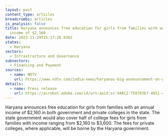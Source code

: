 ```yaml
---
layout: post
content_type: articles
breadcrumbs: articles
is_analysis: false
title: Haryana announces free education for girls from families with an annual
  income of $2,160
date: 2023-11-29T15:17:28.036Z
states:
  - Haryana
sectors:
  - Infrastructure and Governance
subsectors:
  - Financing and Payment
sources:
  - name: NDTV
    url: https://www.ndtv.com/india-news/haryanas-big-announcement-on-girls-education-with-families-having-1-8-lakh-income-manohar-lal-khattar-4608426
details:
  - name: Press release
    url: https://acrobat.adobe.com/id/urn:aaid:sc:VA6C2:759703b7-4851-4f15-8754-d5bc382ab41f
---
```

Haryana announces free education for girls from families with an annual income of $2,160 in both government and private colleges in the state. The state government would also cover half of college fees for girls from families with income ranging from $2,160 to $3,600. The fees for private colleges, where applicable, will be borne by the Haryana government.